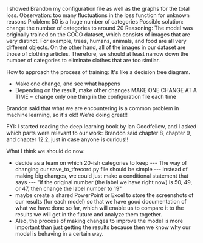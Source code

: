 I showed Brandon my configuration file as well as the graphs for the total loss. 
Observation: too many fluctuations in the loss function for unknown reasons
Problem: 50 is a huge number of categories 
Possible solution: change the number of categories to around 20 
Reasoning: The model was originally trained on the COCO dataset, which consists of images that are very distinct. 
For example, trees, humans, animals, and food are all very different objects. On the other hand, all of the images
in our dataset are those of clothing articles. Therefore, we should at least narrow down the number of categories to eliminate
clothes that are too similar. 

How to approach the process of training:
It's like a decision tree diagram. 
- Make one change, and see what happens 
- Depending on the result, make other changes
MAKE ONE CHANGE AT A TIME = change only one thing in the configuration file each time

Brandon said that what we are encountering is a common problem in machine learning, so it's ok!! We're doing great!! 

FYI: 
I started reading the deep learning book by Ian Goodfellow, and I asked which parts were relevant to our work: 
Brandon said chapter 8, chapter 9, and chapter 12.2, just in case anyone is curious!! 

What I think we should do now: 
- decide as a team on which 20-ish categories to keep 
--- The way of changing our save_to_tfrecord.py file should be simple
--- instead of making big changes, we could just make a conditional statement that says
--- "if the original number (the label we have right now) is 50, 49, or 47, then change the label number to 19"
- maybe create a shared PowerPoint or Excel to store the screenshots of our results (for each model) 
so that we have good documentation of what we have done so far, which will enable us to compare it to 
the results we will get in the future and analyze them together. 
- Also, the process of making changes to improve the model is more important than just getting the results because 
then we know why our model is behaving in a certain way. 
